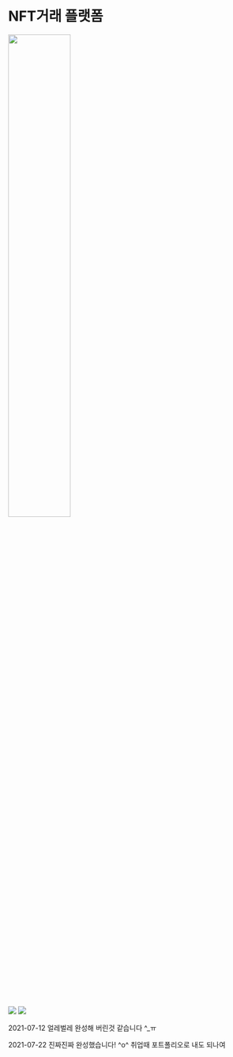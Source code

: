 # NFT거래 플랫폼
<img src = "https://user-images.githubusercontent.com/52521457/124526071-8e325780-de3c-11eb-9d07-c782d74710a9.jpg"  width="50%" height="50%">  
<p>
<img src="https://img.shields.io/badge/JavaScript-yellow?style=flat-square&logo=JavaScript"/>
<img src="https://img.shields.io/badge/React--Native-0.64.2-blue?style=flat-square&logo=React"/>

2021-07-12 얼레벌레 완성해 버린것 같습니다 ^_ㅠ  

2021-07-22 진짜진짜 완성했습니다! ^o^ 취업때 포트폴리오로 내도 되나여
